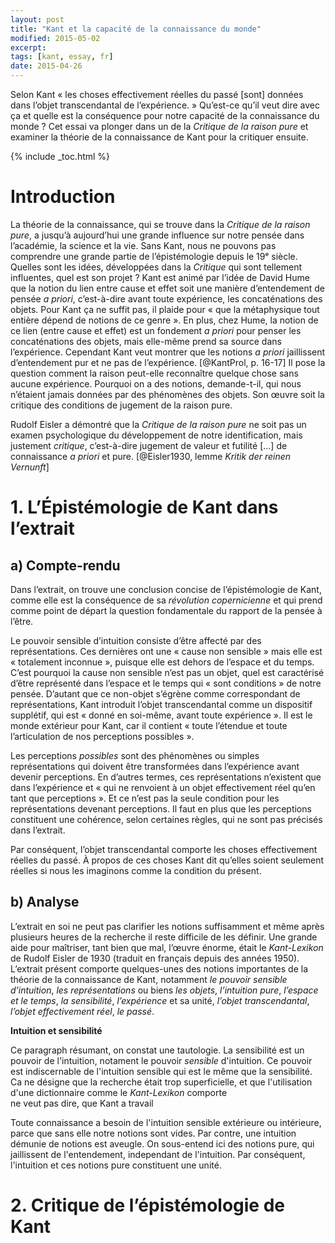 ```yaml
---
layout: post
title: "Kant et la capacité de la connaissance du monde"
modified: 2015-05-02
excerpt:
tags: [kant, essay, fr]
date: 2015-04-26
---
```



Selon Kant « les choses effectivement réelles du passé [sont] données dans l’objet transcendantal de l’expérience. » Qu’est-ce qu’il veut dire avec ça et quelle est la conséquence pour notre capacité de la connaissance du monde ? Cet essai va plonger dans un de la *Critique de la raison pure* et examiner la théorie de la connaissance de Kant pour la critiquer ensuite.


{% include _toc.html %}




# Introduction
La théorie de la connaissance, qui se trouve dans la *Critique de la raison pure*, a jusqu’à aujourd’hui une grande influence sur notre pensée dans l’académie, la science et la vie. Sans Kant, nous ne pouvons pas comprendre une grande partie de l’épistémologie depuis le 19ᵉ siècle. Quelles sont les idées, développées dans la *Critique* qui sont tellement influentes, quel est son projet ? Kant est animé par l’idée de David Hume que la notion du lien entre cause et effet soit une manière d’entendement de pensée *a priori*, c’est-à-dire avant toute expérience, les concaténations des objets. Pour Kant ça ne suffit pas, il plaide pour « que la métaphysique tout entière dépend de notions de ce genre ». En plus, chez Hume, la notion de ce lien (entre cause et effet) est un fondement *a priori* pour penser les concaténations des objets, mais elle-même prend sa source dans l’expérience. Cependant Kant veut montrer que les notions *a priori* jaillissent d’entendement pur et ne pas de l’expérience. [@KantProl, p. 16-17] Il pose la question comment la raison peut-elle reconnaître quelque chose sans aucune expérience. Pourquoi on a des notions, demande-t-il, qui nous n’étaient jamais données par des phénomènes des objets. Son œuvre soit la critique des conditions de jugement de la raison pure.

Rudolf Eisler a démontré que la *Critique de la raison pure* ne soit pas un examen psychologique du développement de notre identification, mais justement *critique*, c’est-à-dire jugement de valeur et futilité […] de connaissance *a priori* et pure. [@Eisler1930, lemme *Kritik der reinen Vernunft*]




# 1. L’Épistémologie de Kant dans l’extrait

## a) Compte-rendu 
Dans l’extrait, on trouve une conclusion concise de l’épistémologie de Kant, comme elle est la conséquence de sa *révolution copernicienne* et qui prend comme point de départ la question fondamentale du rapport de la pensée à l’être.

Le pouvoir sensible d’intuition consiste d’être affecté par des représentations. Ces dernières ont une « cause non sensible » mais elle est « totalement inconnue », puisque elle est dehors de l’espace et du temps. C’est pourquoi la cause non sensible n’est pas un objet, quel est caractérisé d’être représenté dans l’espace et le temps qui « sont conditions » de notre pensée. D’autant que ce non-objet s’égrène comme correspondant de représentations, Kant introduit l’objet transcendantal comme un dispositif supplétif, qui est « donné en soi-même, avant toute expérience ». Il est le monde extérieur pour Kant, car il contient « toute l’étendue et toute l’articulation de nos perceptions possibles ».

Les perceptions *possibles* sont des phénomènes ou simples représentations qui doivent être transformées dans l’expérience avant devenir perceptions. En d’autres termes, ces représentations n’existent que dans l’expérience et « qui ne renvoient à un objet effectivement réel qu’en tant que perceptions ». Et ce n’est pas la seule condition pour les représentations devenant perceptions. Il faut en plus que les perceptions constituent une cohérence, selon certaines règles, qui ne sont pas précisés dans l’extrait.

Par conséquent, l’objet transcendantal comporte les choses effectivement réelles du passé. À propos de ces choses Kant dit qu’elles soient seulement réelles si nous les imaginons comme la condition du présent.


## b) Analyse 
L’extrait en soi ne peut pas clarifier les notions suffisamment et même après plusieurs heures de la recherche il reste difficile de les définir. Une grande aide pour maîtriser, tant bien que mal, l’œuvre énorme, était le *Kant-Lexikon* de Rudolf Eisler de 1930 (traduit en français depuis des années 1950). 
L’extrait présent comporte quelques-unes des notions importantes de la théorie de la connaissance de Kant, notamment *le pouvoir sensible d’intuition*, *les représentations* ou biens *les objets*, *l’intuition pure*, *l’espace et le temps*, *la sensibilité*, *l’expérience* et sa unité, *l’objet transcendantal*, *l’objet effectivement réel*, *le passé*. 

__Intuition et sensibilité__


Ce paragraph résumant, on constat une tautologie. La sensibilité est un pouvoir de l'intuition, notament le pouvoir *sensible* d'intuition. Ce pouvoir est indiscernable de l'intuition sensible qui est le même que la sensibilité. Ca ne désigne que la recherche était trop superficielle, et que l'utilisation d'une dictionnaire comme le *Kant-Lexikon* comporte  
 ne veut pas dire, que Kant a travail


Toute connaissance a besoin de l'intuition sensible extérieure ou intérieure, parce que sans elle notre notions sont vides. Par contre, une intuition démunie de notions est aveugle. On sous-entend ici des notions pure, qui jaillissent de l'entendement, independant de l'intuition. Par conséquent, l'intuition et ces notions pure constituent une unité.


# 2. Critique de l’épistémologie de Kant
